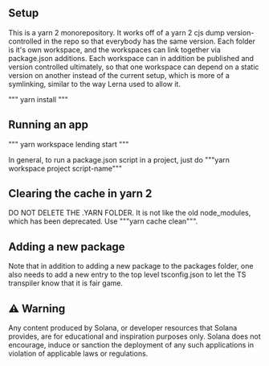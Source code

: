 ## Setup

This is a yarn 2 monorepository. It works off of a yarn 2 cjs dump version-controlled in the repo so that everybody
has the same version. Each folder is it's own workspace, and the workspaces can link together via package.json additions.
Each workspace can in addition be published and version controlled ultimately, so that one workspace can depend on a static
version on another instead of the current setup, which is more of a symlinking, similar to the way Lerna used to allow it.

"""
yarn install
"""

## Running an app

"""
yarn workspace lending start
"""

In general, to run a package.json script in a project, just do """yarn workspace project script-name"""

## Clearing the cache in yarn 2

DO NOT DELETE THE .YARN FOLDER. It is not like the old node_modules, which has been deprecated. Use """yarn cache clean""".

## Adding a new package

Note that in addition to adding a new package to the packages folder, one also needs to add a new entry to the top level tsconfig.json to let the TS transpiler know that it is fair game.

## ⚠️ Warning

Any content produced by Solana, or developer resources that Solana provides, are for educational and inspiration purposes only. Solana does not encourage, induce or sanction the deployment of any such applications in violation of applicable laws or regulations.
